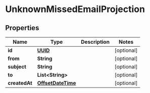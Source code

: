 

# UnknownMissedEmailProjection

## Properties

Name | Type | Description | Notes
------------ | ------------- | ------------- | -------------
**id** | [**UUID**](UUID) |  |  [optional]
**from** | **String** |  |  [optional]
**subject** | **String** |  |  [optional]
**to** | **List&lt;String&gt;** |  |  [optional]
**createdAt** | [**OffsetDateTime**](OffsetDateTime) |  |  [optional]



